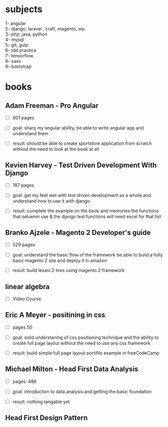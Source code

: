 # subjects
1- angular  
2- django, laravel , craft, magento, wp  
3- php, java, python  
4- mysql  
5- git, gulp  
6- tdd practice  
7- tensorflow  
8- sass  
9- bootstrap  



# books


## Adam Freeman - Pro Angular
- [ ] 801 pages  

- [ ] goal: sharp my angular ability, be able to write angular app
and understand them  

- [ ] result: should be able to create sportstore application from scratch
without the need to look at the book at all  

## Kevien Harvey - Test Driven Development With Django
- [ ] 187 pages  

- [ ] goal: get my feet wet with test driven development as a whole 
and understand how to use it with django 

- [ ] result: complete the example on the book and memories the functions
that seluenm use & the django test functions will need excel for that list  

## Branko Ajzele - Magento 2 Developer's guide
- [ ] 529 pages  

- [ ] goal: understand the basic flow of the framework be able to build a fully basic magento 2 site and deploy it in amazon

- [ ] result: build lexani 2 tires using magento 2 framework

## linear algebra 
- [ ] Video Course 

## Eric A Meyer - positining in css
- [ ] pages 50  

- [ ] goal:  solid understaning of css positioning technique and the ability to create full page layout without the need to use any css framework

- [ ] result: build simple full page layout portifilo example in freeCodeCamp 




## Michael Milton - Head First Data Analysis
- [ ] pages: 486  

- [ ] goal: introduction to data analysis and getting the basic foundation  

- [ ] result: nothing tangable yet  


## Head First Design Pattern  


